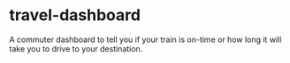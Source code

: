 # travel-dashboard
A commuter dashboard to tell you if your train is on-time or how long it will take you to drive to your destination.
